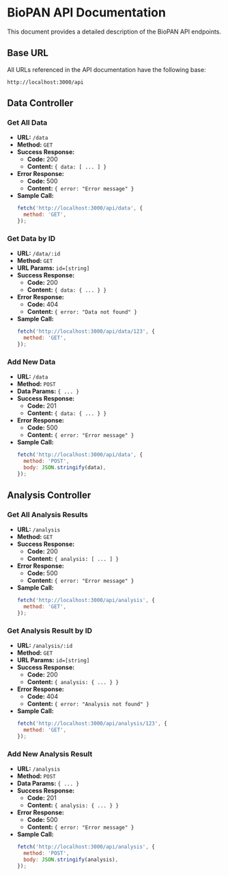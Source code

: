 # BioPAN API Documentation

This document provides a detailed description of the BioPAN API endpoints.

## Base URL

All URLs referenced in the API documentation have the following base:

```
http://localhost:3000/api
```

## Data Controller

### Get All Data

- **URL:** `/data`
- **Method:** `GET`
- **Success Response:** 
  - **Code:** 200
  - **Content:** `{ data: [ ... ] }`
- **Error Response:** 
  - **Code:** 500
  - **Content:** `{ error: "Error message" }`
- **Sample Call:** 
  ```javascript
  fetch('http://localhost:3000/api/data', {
    method: 'GET',
  });
  ```

### Get Data by ID

- **URL:** `/data/:id`
- **Method:** `GET`
- **URL Params:** `id=[string]`
- **Success Response:** 
  - **Code:** 200
  - **Content:** `{ data: { ... } }`
- **Error Response:** 
  - **Code:** 404
  - **Content:** `{ error: "Data not found" }`
- **Sample Call:** 
  ```javascript
  fetch('http://localhost:3000/api/data/123', {
    method: 'GET',
  });
  ```

### Add New Data

- **URL:** `/data`
- **Method:** `POST`
- **Data Params:** `{ ... }`
- **Success Response:** 
  - **Code:** 201
  - **Content:** `{ data: { ... } }`
- **Error Response:** 
  - **Code:** 500
  - **Content:** `{ error: "Error message" }`
- **Sample Call:** 
  ```javascript
  fetch('http://localhost:3000/api/data', {
    method: 'POST',
    body: JSON.stringify(data),
  });
  ```

## Analysis Controller

### Get All Analysis Results

- **URL:** `/analysis`
- **Method:** `GET`
- **Success Response:** 
  - **Code:** 200
  - **Content:** `{ analysis: [ ... ] }`
- **Error Response:** 
  - **Code:** 500
  - **Content:** `{ error: "Error message" }`
- **Sample Call:** 
  ```javascript
  fetch('http://localhost:3000/api/analysis', {
    method: 'GET',
  });
  ```

### Get Analysis Result by ID

- **URL:** `/analysis/:id`
- **Method:** `GET`
- **URL Params:** `id=[string]`
- **Success Response:** 
  - **Code:** 200
  - **Content:** `{ analysis: { ... } }`
- **Error Response:** 
  - **Code:** 404
  - **Content:** `{ error: "Analysis not found" }`
- **Sample Call:** 
  ```javascript
  fetch('http://localhost:3000/api/analysis/123', {
    method: 'GET',
  });
  ```

### Add New Analysis Result

- **URL:** `/analysis`
- **Method:** `POST`
- **Data Params:** `{ ... }`
- **Success Response:** 
  - **Code:** 201
  - **Content:** `{ analysis: { ... } }`
- **Error Response:** 
  - **Code:** 500
  - **Content:** `{ error: "Error message" }`
- **Sample Call:** 
  ```javascript
  fetch('http://localhost:3000/api/analysis', {
    method: 'POST',
    body: JSON.stringify(analysis),
  });
  ```
